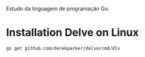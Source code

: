 Estudo da linguagem de programação Go.

# Installation Delve on Linux

```
go get github.com/derekparker/delve/cmd/dlv
```

